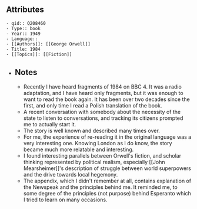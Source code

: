 ## Attributes
	- qid:: Q208460
	- Type:: book
	- Year:: 1949
	- Language::
	- [[Authors]]: [[George Orwell]]
	- Title: 1984
	- [[Topics]]: [[Fiction]]
- ## Notes
	- Recently I have heard fragments of 1984 on BBC 4. It was a radio adaptation, and I have heard only fragments, but it was enough to want to read the book again. It has been over two decades since the first, and only time I read a Polish translation of the book.
	- A recent conversation with somebody about the necessity of the state to listen to conversations, and tracking its citizens prompted me to actually start it.
	- The story is well known and described many times over.
	- For me, the experience of re-reading it in the original language was a very interesting one. Knowing London as I do know, the story became much more relatable and interesting.
	- I found interesting parallels between Orwell's fiction, and scholar thinking represented by political realism, especially [[John Mearsheimer]]'s description of struggle between world superpowers and the drive towards local hegemony.
	- The appendix, which I didn't remember at all, contains explanation of the Newspeak and the principles behind me. It reminded me, to some degree of the principles (not purpose) behind Esperanto which I tried to learn on many occasions.